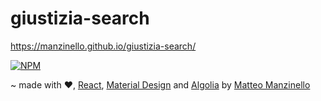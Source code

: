 # giustizia-search
https://manzinello.github.io/giustizia-search/

[![NPM](https://nodei.co/npm/giustizia.png?mini=true)](https://nodei.co/npm/giustizia/)

~ made with ❤️, [React], [Material Design] and [Algolia] by [Matteo Manzinello]

[React]: https://reactjs.org/
[Material Design]: https://material.io/guidelines/
[Algolia]: https://www.algolia.com/
[Matteo Manzinello]: https://matteomanzinello.com